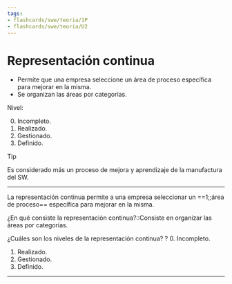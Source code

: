 ```yaml
---
tags:
- flashcards/swe/teoria/1P
- flashcards/swe/teoria/U2
---
```


# Representación continua

- Permite que una empresa seleccione un área de proceso específica para mejorar en la misma.
- Se organizan las áreas por categorías.

Nivel:

0. Incompleto.
1. Realizado.
2. Gestionado.
3. Definido.

> [!TIP]
>
> Es considerado más un proceso de mejora y aprendizaje de la manufactura del SW.

---

La representación continua permite a una empresa seleccionar un ==1;;área de proceso== específica para mejorar en la misma.
<!--SR:!2025-05-06,1,210-->

¿En qué consiste la representación continua?::Consiste en organizar las áreas por categorías.
<!--SR:!2025-05-06,1,210-->

¿Cuáles son los niveles de la representación continua?
?
0. Incompleto.
1. Realizado.
2. Gestionado.
3. Definido.
<!--SR:!2025-05-06,1,210-->

---
